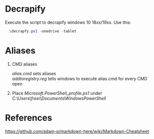 # Decrapify

Execute the script to decrapify windows 10 18xx/19xx. Use this:

```powershell
 .\decrapfy.ps1 -onedrive -tablet
```

# Aliases

1. CMD aliases

   *alias.cmd* sets aliases   
   *addtoregistry.reg* tells windows to execute alias.cmd for every CMD open

2. Place *Microsoft.PowerShell_profile.ps1* under *C:\Users\freei\Documents\WindowsPowerShell*


# References

https://github.com/adam-p/markdown-here/wiki/Markdown-Cheatsheet
